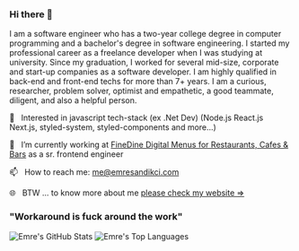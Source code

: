 ### Hi there 👋

I am a software engineer who has a two-year college degree in computer programming and a bachelor's degree in software engineering. I started my professional career as a freelance developer when I was studying at university. Since my graduation, I worked for several mid-size, corporate and start-up companies as a software developer. I am highly qualified in back-end and front-end techs for more than 7+ years. I am a curious, researcher, problem solver, optimist and empathetic, a good teammate, diligent, and also a helpful person.

🔨&nbsp;&nbsp;&nbsp;Interested in javascript tech-stack (ex .Net Dev) (Node.js React.js Next.js, styled-system, styled-components and more...) 

🔭&nbsp;&nbsp;&nbsp;I’m currently working at [FineDine Digital Menus for Restaurants, Cafes & Bars](http://finedinemenu.com) as a sr. frontend engineer

📫&nbsp;&nbsp;&nbsp;How to reach me: me@emresandikci.com

🌐&nbsp;&nbsp;&nbsp;BTW ... to know more about me [please check my website ⇒](https://emresandikci.com/)

### "Workaround is fuck around the work"

![Emre's GitHub Stats](https://github-readme-stats.vercel.app/api?username=emresandikci&hide_border=true&show_icons=true&count_private=true&line_height=27&layout=compact)
![Emre's Top Languages](https://github-readme-stats.vercel.app/api/top-langs/?username=emresandikci&count_private=true&hide_border=true&show_icons=true&langs_count=5&layout=compact)


<!-- **emresandikci/emresandikci** is a ✨ _special_ ✨ repository because its `README.md` (this file) appears on your GitHub profile. ~
